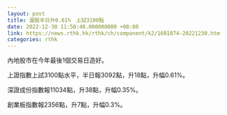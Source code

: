 ```yaml
---
layout: post
title: 滬股半日升0.61%　上試3100點
date: 2022-12-30 11:50:48.000000000 +08:00
link: https://news.rthk.hk/rthk/ch/component/k2/1681874-20221230.htm
categories: rthk
---
```


內地股市在今年最後1個交易日造好。

上證指數上試3100點水平，半日報3092點，升18點，升幅0.61%。

深證成份指數報11034點，升38點，升幅0.35%。

創業板指數報2356點，升7點，升幅0.3%。
